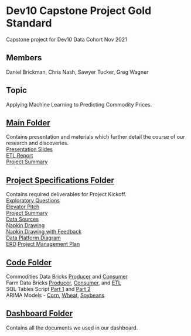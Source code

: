 # Dev10 Capstone Project Gold Standard
Capstone project for Dev10 Data Cohort Nov 2021

## Members
Daniel Brickman, Chris Nash, Sawyer Tucker, Greg Wagner

## Topic
Applying Machine Learning to Predicting Commodity Prices.

## [Main Folder](https://github.com/stuckerdev10/capstone-project-gold-standard)
Contains presentation and materials which further detail the course of our research and discoveries.  
[Presentation Slides](https://github.com/stuckerdev10/capstone-project-gold-standard/blob/main/CapstonePresentationSlides.pdf)  
[ETL Report](https://github.com/stuckerdev10/capstone-project-gold-standard/blob/main/RepeatableETLReport.pdf)  
[Project Summary](https://github.com/stuckerdev10/capstone-project-gold-standard/blob/main/ProjectExecutiveSummary.pdf)

## [Project Specifications Folder](https://github.com/stuckerdev10/capstone-project-gold-standard/tree/main/Project%20Specifications)
Contains required deliverables for Project Kickoff.  
[Exploratory Questions](https://github.com/stuckerdev10/capstone-project-gold-standard/blob/main/Project%20Specifications/ExploratoryQuestions.pdf)  
[Elevator Pitch](https://github.com/stuckerdev10/capstone-project-gold-standard/blob/main/Project%20Specifications/Elevator%20Pitch.txt)  
[Project Summary](https://github.com/stuckerdev10/capstone-project-gold-standard/blob/main/Project%20Specifications/Summary.pdf)  
[Data Sources](https://github.com/stuckerdev10/capstone-project-gold-standard/blob/main/Project%20Specifications/DataSources.pdf)  
[Napkin Drawing](https://github.com/stuckerdev10/capstone-project-gold-standard/blob/main/Project%20Specifications/NapkinDrawings.drawio.png)  
[Napkin Drawing with Feedback](https://github.com/stuckerdev10/capstone-project-gold-standard/blob/main/Project%20Specifications/NapkinDrawingWithFeedback.png)  
[Data Platform Diagram](https://github.com/stuckerdev10/capstone-project-gold-standard/blob/main/Project%20Specifications/DataPlatformDiagram.png)  
[ERD](https://github.com/stuckerdev10/capstone-project-gold-standard/blob/main/Project%20Specifications/capstone-erd.PNG)
[Project Management Plan](https://github.com/stuckerdev10/capstone-project-gold-standard/blob/main/Project%20Specifications/ProjectManagementPlan.xlsx)  

## [Code Folder](https://github.com/stuckerdev10/capstone-project-gold-standard/tree/main/code)
Commodities Data Bricks [Producer](https://github.com/stuckerdev10/capstone-project-gold-standard/blob/main/code/Commodities%20Producer.ipynb) and [Consumer](https://github.com/stuckerdev10/capstone-project-gold-standard/blob/main/code/Commodities%20Consumer.ipynb)  
Farm Data Bricks [Producer](https://github.com/stuckerdev10/capstone-project-gold-standard/blob/main/code/farm-producer.ipynb), [Consumer](https://github.com/stuckerdev10/capstone-project-gold-standard/blob/main/code/farm-consumer.ipynb), and [ETL](https://github.com/stuckerdev10/capstone-project-gold-standard/blob/main/code/farm-etl.ipynb)  
SQL Tables Script [Part 1](https://github.com/stuckerdev10/capstone-project-gold-standard/blob/main/code/SQLTablesScript.sql) and [Part 2](https://github.com/stuckerdev10/capstone-project-gold-standard/blob/main/code/SQLTablesScript-2.sql)  
ARIMA Models - [Corn](https://github.com/stuckerdev10/capstone-project-gold-standard/blob/main/code/ARIMA-Model-Corn.ipynb), [Wheat](https://github.com/stuckerdev10/capstone-project-gold-standard/blob/main/code/ARIMA-Model-Wheat.ipynb), [Soybeans](https://github.com/stuckerdev10/capstone-project-gold-standard/blob/main/code/ARIMA-Model-Soybeans.ipynb)  


## [Dashboard Folder](https://github.com/stuckerdev10/capstone-project-gold-standard/tree/main/dashboard)
Contains all the documents we used in our dashboard.
